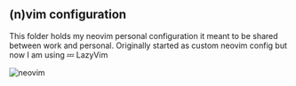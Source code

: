 ## (n)vim configuration

This folder holds my neovim personal configuration it meant to be shared between
work and personal. Originally started as custom neovim config but now I am using 💤 LazyVim

![neovim](https://github.com/Raagh/dotfiles/assets/8405459/eefa8d5c-054a-454a-b2a8-9c8aac77db2f)


